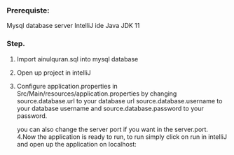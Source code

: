 ### Prerequiste:
Mysql database server
IntelliJ ide
Java JDK 11


### Step.
1. Import ainulquran.sql into mysql database
2. Open up project in intelliJ
3. Configure application.properties in Src/Main/resources/application.properties by changing 
    source.database.url to your database url
    source.database.username to your database username
    and source.database.password to your password.
    
    you can also change the server port if you want in the server.port.
4.Now the application is ready to run, to run simply click on run in intelliJ and open up the application on localhost:<port>

